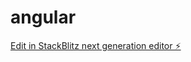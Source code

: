 # angular

[Edit in StackBlitz next generation editor ⚡️](https://stackblitz.com/~/github.com/RickHardBR/angular)